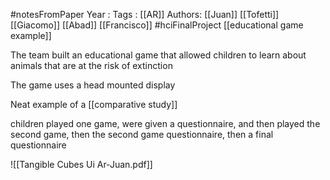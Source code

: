 #notesFromPaper
Year   :
Tags   : [[AR]]
Authors: [[Juan]] [[Tofetti]] [[Giacomo]] [[Abad]] [[Francisco]]
#hciFinalProject [[educational game example]]

The team built an educational game that allowed children to learn about animals that are at the risk of extinction

The game uses a head mounted display

Neat example of a [[comparative study]]

children played one game, were given a questionnaire, and then played the second game, then the second game questionnaire, then a final questionnaire

![[Tangible Cubes Ui Ar-Juan.pdf]]
